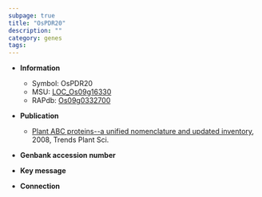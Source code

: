 ```yaml
---
subpage: true
title: "OsPDR20"
description: ""
category: genes
tags: 
---
```


* **Information**  
    + Symbol: OsPDR20  
    + MSU: [LOC_Os09g16330](http://rice.plantbiology.msu.edu/cgi-bin/ORF_infopage.cgi?orf=LOC_Os09g16330)  
    + RAPdb: [Os09g0332700](http://rapdb.dna.affrc.go.jp/viewer/gbrowse_details/irgsp1?name=Os09g0332700)  

* **Publication**  
    + [Plant ABC proteins--a unified nomenclature and updated inventory](http://www.ncbi.nlm.nih.gov/pubmed?term=Plant+ABC+proteins--a+unified+nomenclature+and+updated+inventory%5BTitle%5D), 2008, Trends Plant Sci.

* **Genbank accession number**  

* **Key message**  

* **Connection**  



